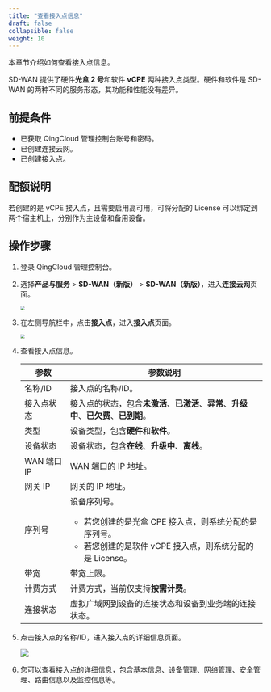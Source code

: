 ```yaml
---
title: "查看接入点信息"
draft: false
collapsible: false
weight: 10
---
```


本章节介绍如何查看接入点信息。

SD-WAN 提供了硬件**光盒 2 号**和软件 **vCPE** 两种接入点类型。硬件和软件是 SD-WAN 的两种不同的服务形态，其功能和性能没有差异。

## 前提条件

- 已获取 QingCloud 管理控制台账号和密码。
- 已创建连接云网。
- 已创建接入点。

## 配额说明

若创建的是 vCPE 接入点，且需要启用高可用，可将分配的 License 可以绑定到两个宿主机上，分别作为主设备和备用设备。

## 操作步骤

1. 登录 QingCloud 管理控制台。

2. 选择**产品与服务** > **SD-WAN（新版）** > **SD-WAN（新版）**，进入**连接云网**页面。

   <img src="../../../_images/qs_cloud_network.png" style="zoom:50%;" />

3. 在左侧导航栏中，点击**接入点**，进入**接入点**页面。

   <img src="../../../_images/qs_light_access.png" style="zoom:50%;" />

4. 查看接入点信息。

   | 参数        | 参数说明                                                     |
   | ----------- | ------------------------------------------------------------ |
   | 名称/ID     | 接入点的名称/ID。                                            |
   | 接入点状态  | 接入点的状态，包含**未激活**、**已激活**、**异常**、**升级中**、**已欠费**、**已到期**。 |
   | 类型        | 设备类型，包含**硬件**和**软件**。                           |
   | 设备状态    | 设备状态，包含**在线**、**升级中**、**离线**。               |
   | WAN 端口 IP | WAN 端口的 IP 地址。                                         |
   | 网关 IP     | 网关的 IP 地址。                                             |
   | 序列号      | 设备序列号。<ul><li>若您创建的是光盒 CPE 接入点，则系统分配的是序列号。</li><li>若您创建的是软件 vCPE 接入点，则系统分配的是 License。</li></ul> |
   | 带宽        | 带宽上限。                                                   |
   | 计费方式    | 计费方式，当前仅支持**按需计费**。                           |
   | 连接状态    | 虚拟广域网到设备的连接状态和设备到业务端的连接状态。         |

6. 点击接入点的名称/ID，进入接入点的详细信息页面。

   ![](../../../_images/um_point_details.png)
   
6. 您可以查看接入点的详细信息，包含基本信息、设备管理、网络管理、安全管理、路由信息以及监控信息等。

